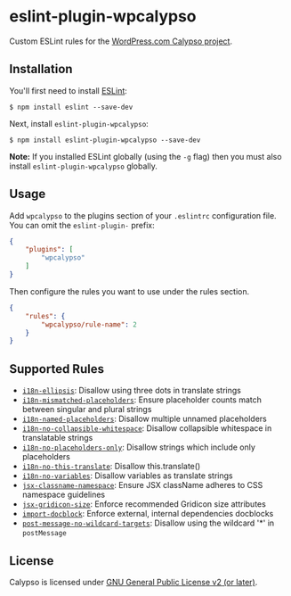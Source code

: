 # eslint-plugin-wpcalypso

Custom ESLint rules for the [WordPress.com Calypso project](https://github.com/automattic/wp-calypso).

## Installation

You'll first need to install [ESLint](http://eslint.org):

```
$ npm install eslint --save-dev
```

Next, install `eslint-plugin-wpcalypso`:

```
$ npm install eslint-plugin-wpcalypso --save-dev
```

**Note:** If you installed ESLint globally (using the `-g` flag) then you must also install `eslint-plugin-wpcalypso` globally.

## Usage

Add `wpcalypso` to the plugins section of your `.eslintrc` configuration file. You can omit the `eslint-plugin-` prefix:

```json
{
    "plugins": [
        "wpcalypso"
    ]
}
```

Then configure the rules you want to use under the rules section.

```json
{
    "rules": {
        "wpcalypso/rule-name": 2
    }
}
```

## Supported Rules

- [`i18n-ellipsis`](docs/rules/i18n-ellipsis.md): Disallow using three dots in translate strings
- [`i18n-mismatched-placeholders`](docs/rules/i18n-mismatched-placeholders.md): Ensure placeholder counts match between singular and plural strings
- [`i18n-named-placeholders`](docs/rules/i18n-named-placeholders.md): Disallow multiple unnamed placeholders
- [`i18n-no-collapsible-whitespace`](docs/rules/i18n-no-collapsible-whitespace.md): Disallow collapsible whitespace in translatable strings
- [`i18n-no-placeholders-only`](docs/rules/i18n-no-placeholders-only.md): Disallow strings which include only placeholders
- [`i18n-no-this-translate`](docs/rules/i18n-no-this-translate.md): Disallow this.translate()
- [`i18n-no-variables`](docs/rules/i18n-no-variables.md): Disallow variables as translate strings
- [`jsx-classname-namespace`](docs/rules/jsx-classname-namespace.md): Ensure JSX className adheres to CSS namespace guidelines
- [`jsx-gridicon-size`](docs/rules/jsx-gridicon-size.md): Enforce recommended Gridicon size attributes
- [`import-docblock`](docs/rules/import-docblock.md): Enforce external, internal dependencies docblocks
- [`post-message-no-wildcard-targets`](docs/rules/post-message-no-wildcard-targets): Disallow using the wildcard '*' in `postMessage`

## License

Calypso is licensed under [GNU General Public License v2 (or later)](https://github.com/Automattic/eslint-plugin-wpcalypso/blob/master/LICENSE.md).
